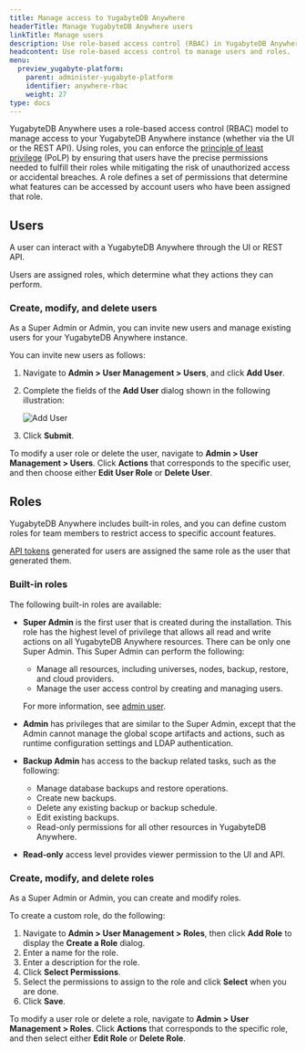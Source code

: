 ```yaml
---
title: Manage access to YugabyteDB Anywhere
headerTitle: Manage YugabyteDB Anywhere users
linkTitle: Manage users
description: Use role-based access control (RBAC) in YugabyteDB Anywhere to manage users and roles.
headcontent: Use role-based access control to manage users and roles.
menu:
  preview_yugabyte-platform:
    parent: administer-yugabyte-platform
    identifier: anywhere-rbac
    weight: 27
type: docs
---
```


YugabyteDB Anywhere uses a role-based access control (RBAC) model to manage access to your YugabyteDB Anywhere instance (whether via the UI or the REST API). Using roles, you can enforce the [principle of least privilege](https://en.wikipedia.org/wiki/Principle_of_least_privilege) (PoLP) by ensuring that users have the precise permissions needed to fulfill their roles while mitigating the risk of unauthorized access or accidental breaches. A role defines a set of permissions that determine what features can be accessed by account users who have been assigned that role.

## Users

A user can interact with a YugabyteDB Anywhere through the UI or REST API.

Users are assigned roles, which determine what they actions they can perform.

### Create, modify, and delete users

As a Super Admin or Admin, you can invite new users and manage existing users for your YugabyteDB Anywhere instance.

You can invite new users as follows:

1. Navigate to **Admin > User Management > Users**, and click **Add User**.

1. Complete the fields of the **Add User** dialog shown in the following illustration:

    ![Add User](/images/yp/authorization-platform/add-user.png)

1. Click **Submit**.

To modify a user role or delete the user, navigate to **Admin > User Management > Users**. Click **Actions** that corresponds to the specific user, and then choose either **Edit User Role** or **Delete User**.

## Roles

YugabyteDB Anywhere includes built-in roles, and you can define custom roles for team members to restrict access to specific account features.

[API tokens](../../anywhere-automation/) generated for users are assigned the same role as the user that generated them.

### Built-in roles

The following built-in roles are available:

* **Super Admin** is the first user that is created during the installation. This role has the highest level of privilege that allows all read and write actions on all YugabyteDB Anywhere resources. There can be only one Super Admin. This Super Admin can perform the following:

  * Manage all resources, including universes, nodes, backup, restore, and cloud providers.
  * Manage the user access control by creating and managing users.

  For more information, see [admin user](../../configure-yugabyte-platform/create-admin-user/).

* **Admin** has privileges that are similar to the Super Admin, except that the Admin cannot manage the global scope artifacts and actions, such as runtime configuration settings and LDAP authentication.

* **Backup Admin** has access to the backup related tasks, such as the following:

  * Manage database backups and restore operations.
  * Create new backups.
  * Delete any existing backup or backup schedule.
  * Edit existing backups.
  * Read-only permissions for all other resources in YugabyteDB Anywhere.

* **Read-only** access level provides viewer permission to the UI and API.

### Create, modify, and delete roles

As a Super Admin or Admin, you can create and modify roles.

To create a custom role, do the following:

1. Navigate to **Admin > User Management > Roles**, then click **Add Role** to display the **Create a Role** dialog.
1. Enter a name for the role.
1. Enter a description for the role.
1. Click **Select Permissions**.
1. Select the permissions to assign to the role and click **Select** when you are done.
1. Click **Save**.

To modify a user role or delete a role, navigate to **Admin > User Management > Roles**. Click **Actions** that corresponds to the specific role, and then select either **Edit Role** or **Delete Role**.
